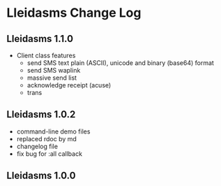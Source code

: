 # Lleidasms Change Log

## Lleidasms 1.1.0
- Client class features
  * send SMS text plain (ASCII), unicode and binary (base64) format
  * send SMS waplink
  * massive send list
  * acknowledge receipt (acuse)
  * trans

## Lleidasms 1.0.2

- command-line demo files
- replaced rdoc by md
- changelog file
- fix bug for :all callback

## Lleidasms 1.0.0

